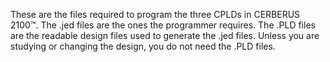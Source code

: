 These are the files required to program the three CPLDs in CERBERUS 2100™. The .jed files are the ones the programmer requires. The .PLD files are the readable design files used to generate the .jed files. Unless you are studying or changing the design, you do not need the .PLD files.
